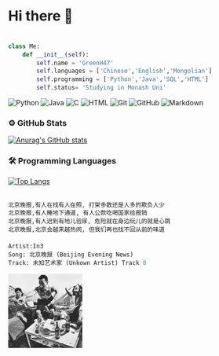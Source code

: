# Hi there 👋

```python

class Me:
    def __init__(self):
        self.name = 'GreenH47'
        self.languages = ['Chinese','English','Mongolian']
        self.programming = ['Python','Java','SQL','HTML']
        self.status= 'Studying in Monash Uni'
```
  
![Python](https://img.shields.io/badge/-Python-05122A?style=flat&logo=python)
![Java](https://img.shields.io/badge/-Java-05122A?style=flat&logo=Java&logoColor=FFA518)
![C](https://img.shields.io/badge/-C-05122A?style=flat&logo=C&logoColor=A8B9CC)
![HTML](https://img.shields.io/badge/-HTML-05122A?style=flat&logo=HTML5)
![Git](https://img.shields.io/badge/-Git-05122A?style=flat&logo=git)
![GitHub](https://img.shields.io/badge/-GitHub-05122A?style=flat&logo=github)
![Markdown](https://img.shields.io/badge/-Markdown-05122A?style=flat&logo=markdown)
### ⚙️ GitHub Stats

[![Anurag's GitHub stats](https://github-readme-stats.vercel.app/api?username=GreenH47&count_private=true&theme=radical)](https://github.com/anuraghazra/github-readme-stats)

### 🛠 Programming Languages
[![Top Langs](https://github-readme-stats.vercel.app/api/top-langs/?username=GreenH47&layout=compact)](https://github.com/anuraghazra/github-readme-stats)



```python

北京晚报,有人在找有人在照, 打架多数还是人多的欺负人少
北京晚报,有人睡地下通道, 有人公款吃喝国家给报销
北京晚报,有人迟到有地儿验尿, 危险就在身边玩儿的就是心跳
北京晚报,北京会越来越热闹, 但我们再也找不回从前的味道

Artist:In3  
Song: 北京晚报 (Beijing Evening News) 
Track: 未知艺术家 (Unkown Artist) Track 8
```
<img src="image.jpg" width=30% height=30%>

